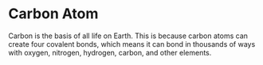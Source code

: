 # Carbon Atom

Carbon is the basis of all life on Earth. This is because carbon atoms can
create four covalent bonds, which means it can bond in thousands of ways with
oxygen, nitrogen, hydrogen, carbon, and other elements.
